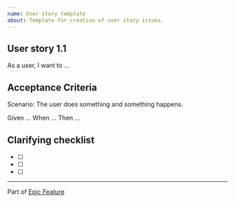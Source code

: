 ```yaml
---
name: User story template
about: Template for creation of user story issues.
---
```


## User story 1.1
As a user, I want to ...

## Acceptance Criteria
Scenario: The user does something and something happens.

Given ...
When ...
Then ...

## Clarifying checklist

<!--If necessary, add a checklist below to clarify or fill in on any missing/necessary acceptance criteria:-->

- [ ] 
- [ ] 
- [ ] 

<!--Fill in the checklist brackets with x like "[x]" to denote something which has been completed.-->

---

Part of [Epic Feature](url)
<!-- Add relevant wiki link for the user story. -->